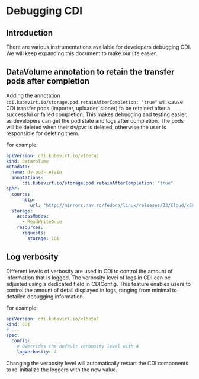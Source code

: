 # Debugging CDI

## Introduction

There are various instrumentations available for developers debugging CDI. We will keep expanding this document to make our life easier.

## DataVolume annotation to retain the transfer pods after completion

Adding the annotation `cdi.kubevirt.io/storage.pod.retainAfterCompletion: "true"` will cause CDI transfer pods (importer, uploader, cloner) to be retained after a successful or failed completion. This makes debugging and testing easier, as developers can get the pod state and logs after completion. The pods will be deleted when their dv/pvc is deleted, otherwise the user is responsible for deleting them.

For example:

```yaml
apiVersion: cdi.kubevirt.io/v1beta1
kind: DataVolume
metadata:
  name: dv-pod-retain
  annotations:
      cdi.kubevirt.io/storage.pod.retainAfterCompletion: "true"
spec:
  source:
      http:
         url: "http://mirrors.nav.ro/fedora/linux/releases/33/Cloud/x86_64/images/Fedora-Cloud-Base-33-1.2.x86_64.qcow2"
  storage:
    accessModes:
      - ReadWriteOnce
    resources:
      requests:
        storage: 1Gi
```

## Log verbosity

Different levels of verbosity are used in CDI to control the amount of information that is logged. The verbosity level of logs in CDI can be adjusted using a dedicated field in CDIConfig. This feature enables users to control the amount of detail displayed in logs, ranging from minimal to detailed debugging information.

For example:

```yaml
apiVersion: cdi.kubevirt.io/v1beta1
kind: CDI
# ...
spec:
  config:
    # Overrides the default verbosity level with 4
    logVerbosity: 4
```

Changing the verbosity level will automatically restart the CDI components to re-initialize the loggers with the new value.